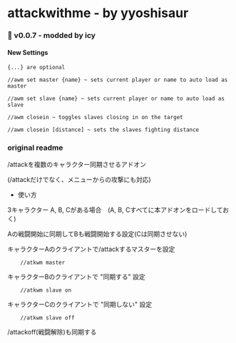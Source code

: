 # attackwithme - by yyoshisaur

### :tada: v0.0.7 - modded by icy 

#### New Settings

	{...} are optional

	//awm set master {name} ~ sets current player or name to auto load as master

	//awm set slave {name} ~ sets current player or name to auto load as slave

	//awm closein ~ toggles slaves closing in on the target

	//awm closein [distance] ~ sets the slaves fighting distance

### original readme

/attackを複数のキャラクター同期させるアドオン

(/attackだけでなく、メニューからの攻撃にも対応)

- 使い方

3キャラクター A, B, Cがある場合　(A, B, Cすべてに本アドオンをロードしておく)

Aの戦闘開始に同期してBも戦闘開始する設定(Cは同期させない)

キャラクターAのクライアントで/attackするマスターを設定

        //atkwm master

キャラクターBのクライアントで "同期する" 設定

        //atkwm slave on

キャラクターCのクライアントで "同期しない" 設定

        //atkwm slave off

/attackoff(戦闘解除)も同期する